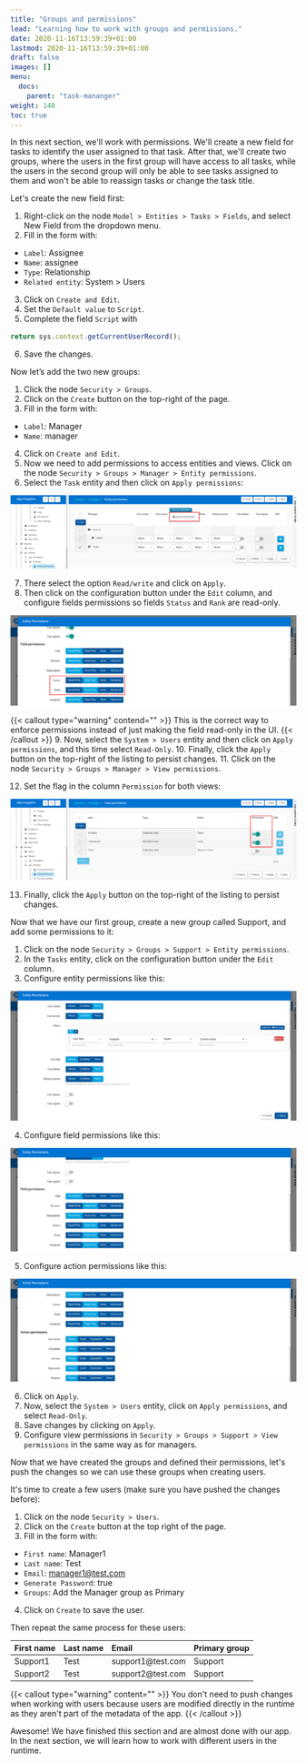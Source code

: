 ```yaml
---
title: "Groups and permissions"
lead: "Learning how to work with groups and permissions."
date: 2020-11-16T13:59:39+01:00
lastmod: 2020-11-16T13:59:39+01:00
draft: false
images: []
menu:
  docs:
    parent: "task-mananger"
weight: 140
toc: true
---
```

In this next section, we'll work with permissions. We'll create a new field for tasks to identify the user assigned to that task. After that, we'll create two groups, where the users in the first group will have access to all tasks, while the users in the second group will only be able to see tasks assigned to them and won't be able to reassign tasks or change the task title.

Let's create the new field first:

1. Right-click on the node `Model > Entities > Tasks > Fields`,  and select New Field from the dropdown menu.
2. Fill in the form with:  
  - `Label`: Assignee
  - `Name`: assignee
  - `Type`: Relationship
  - `Related entity`: System > Users
3. Click on `Create and Edit`.
4. Set the `Default value` to `Script`.
5. Complete the field `Script` with 
```js
return sys.context.getCurrentUserRecord();
```
6. Save the changes.

Now let’s add the two new groups:
1. Click the node `Security > Groups`.
2. Click on the `Create` button on the top-right of the page.
3. Fill in the form with:  
  - `Label`: Manager
  - `Name`: manager
4. Click on `Create and Edit`.
5. Now we need to add permissions to access entities and views. Click on the node `Security > Groups > Manager > Entity permissions`.
6. Select the `Task` entity and then click on `Apply permissions`:

![Alt Text](/images/vendor/task-mananger/groups/p.png)


7. There select the option `Read/write` and click on `Apply`.
8. Then click on the configuration button under the `Edit` column, and configure fields permissions so fields `Status` and `Rank` are read-only.

![Alt Text](/images/vendor/task-mananger/groups/pp.png)

{{< callout type="warning" contend="" >}}
  This is the correct way to enforce permissions instead of just making the field read-only in the UI.
{{< /callout >}}
9. Now, select the `System > Users` entity and then click on `Apply permissions`, and this time select `Read-Only`.
10. Finally, click the `Apply` button on the top-right of the listing to persist changes.
11. Click on the node `Security > Groups > Manager > View permissions`.

12. Set the flag in the column `Permission` for both views:

![Alt Text](/images/vendor/task-mananger/groups/ppp.png)

13. Finally, click the `Apply` button on the top-right of the listing to persist changes.

Now that we have our first group, create a new group called Support, and add some permissions to it:


1. Click on the node `Security > Groups > Support > Entity permissions`.
2. In the `Tasks` entity, click on the configuration button under the `Edit` column.
3. Configure entity permissions like this:

![Alt Text](/images/vendor/task-mananger/groups/pppp.png)

4. Configure field permissions like this:


![Alt Text](/images/vendor/task-mananger/groups/ppppp.png)

5. Configure action permissions like this:

![Alt Text](/images/vendor/task-mananger/groups/pppppp.png)

6. Click on `Apply`.
7. Now, select the `System > Users` entity, click on `Apply permissions`, and select `Read-Only`.
8. Save changes by clicking on `Apply`.
9. Configure view permissions in `Security > Groups > Support > View permissions` in the same way as for managers.

Now that we have created the groups and defined their permissions, let's push the changes so we can use these groups when creating users. 

It's time to create a few users (make sure you have pushed the changes before):

1. Click on the node `Security > Users`.
2. Click on the `Create` button at the top right of the page.
3. Fill in the form with:
- `First name`: Manager1
- `Last name`: Test
- `Email`: manager1@test.com
- `Generate Password`: true
- `Groups`: Add the Manager group as Primary
4. Click on `Create` to save the user.

Then repeat the same process for these users:

<table class="table">
    <thead>
    <tr class="header">
        <th align="left">First name</th>
        <th align="left">Last name</th>
        <th align="left">Email</th>
        <th align="left">Primary group</th>
    </tr>
    </thead>
    <tbody>
    <tr>
        <td align="left">Support1</td>
        <td align="left">Test</td>
        <td align="left">support1@test.com</td>
        <td align="left">Support</td>
    </tr>
    <tr>
        <td align="left">Support2</td>
        <td align="left">Test</td>
        <td align="left">support2@test.com</td>
        <td align="left">Support</td>
    </tr>
    </tbody>
</table>

{{< callout type="warning" content="" >}}
You don't need to push changes when working with users because users are modified directly in the runtime as they aren't part of the metadata of the app.
{{< /callout >}}

Awesome! We have finished this section and are almost done with our app. In the next section, we will learn how to work with different users in the runtime.